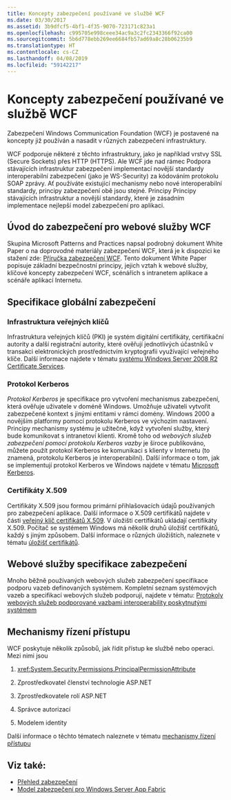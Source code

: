 ```yaml
---
title: Koncepty zabezpečení používané ve službě WCF
ms.date: 03/30/2017
ms.assetid: 3b9dfcf5-4bf1-4f35-9070-723171c823a1
ms.openlocfilehash: c995705e998ceee34ac9a3c2fc2343366f92ca00
ms.sourcegitcommit: 5b6d778ebb269ee6684fb57ad69a8c28b06235b9
ms.translationtype: HT
ms.contentlocale: cs-CZ
ms.lasthandoff: 04/08/2019
ms.locfileid: "59142217"
---
```

# <a name="security-concepts-used-in-wcf"></a>Koncepty zabezpečení používané ve službě WCF
Zabezpečení Windows Communication Foundation (WCF) je postavené na koncepty již používán a nasadit v různých zabezpečení infrastruktury.  
  
 WCF podporuje některé z těchto infrastruktury, jako je například vrstvy SSL (Secure Sockets) přes HTTP (HTTPS). Ale WCF jde nad rámec Podpora stávajících infrastruktur zabezpečení implementací novější standardy interoperabilní zabezpečení (jako je WS-Security) za kódováním protokolu SOAP zprávy. Ať používáte existující mechanismy nebo nové interoperabilní standardy, principy zabezpečení obě jsou stejné. Principy Principy stávajících infrastruktur a novější standardy, které je zásadním implementace nejlepší model zabezpečení pro aplikaci.  
  
## <a name="introduction-to-security-for-wcf-web-services"></a>Úvod do zabezpečení pro webové služby WCF  
 Skupina Microsoft Patterns and Practices napsal podrobný dokument White Paper o na doprovodné materiály zabezpečení WCF, která je k dispozici ke stažení zde: [Příručka zabezpečení WCF](https://go.microsoft.com/fwlink/?LinkId=210210). Tento dokument White Paper popisuje základní bezpečnostní principy, jejich vztah k webové služby, klíčové koncepty zabezpečení WCF, scénářích s intranetem aplikace a scénáře aplikací Internetu.  
  
## <a name="industry-wide-security-specifications"></a>Specifikace globální zabezpečení  
  
### <a name="public-key-infrastructure"></a>Infrastruktura veřejných klíčů  
 Infrastruktura veřejných klíčů (PKI) je systém digitální certifikáty, certifikační autority a další registrační autority, které ověřují jednotlivých účastníků v transakci elektronických prostřednictvím kryptografii využívající veřejného klíče. Další informace najdete v tématu [systému Windows Server 2008 R2 Certificate Services](https://go.microsoft.com/fwlink/?LinkId=210211).  
  
### <a name="kerberos-protocol"></a>Protokol Kerberos  
 *Protokol Kerberos* je specifikace pro vytvoření mechanismus zabezpečení, která ověřuje uživatele v doméně Windows. Umožňuje uživateli vytvořit zabezpečené kontext s jinými entitami v rámci domény. Windows 2000 a novějším platformy pomocí protokolu Kerberos ve výchozím nastavení. Principy mechanismy systému je užitečné, když vytvoření služby, který bude komunikovat s intranetoví klienti. Kromě toho od *webových služeb zabezpečení pomocí protokolu Kerberos vazby* je široce publikováno, můžete použít protokol Kerberos ke komunikaci s klienty v Internetu (to znamená, protokolu Kerberos je interoperabilní). Další informace o tom, jak se implementují protokol Kerberos ve Windows najdete v tématu [Microsoft Kerberos](https://go.microsoft.com/fwlink/?LinkId=210212).  
  
### <a name="x509-certificates"></a>Certifikáty X.509  
 Certifikáty X.509 jsou formou primární přihlašovacích údajů používaných pro zabezpečení aplikace. Další informace o X.509 certifikátů najdete v části [veřejný klíč certifikátů X.509](https://go.microsoft.com/fwlink/?LinkId=210213). V úložišti certifikátů ukládají certifikáty X.509. Počítač se systémem Windows má několik druhů úložišť certifikátů, každý s jiným způsobem. Další informace o různých úložištích, naleznete v tématu [úložišť certifikátů](https://go.microsoft.com/fwlink/?LinkID=87787).  
  
## <a name="web-services-security-specifications"></a>Webové služby specifikace zabezpečení  
 Mnoho běžně používaných webových služeb zabezpečení specifikace podporu vazeb definovaných systémem. Kompletní seznam systémových vazeb a specifikací webových služeb podporují, najdete v tématu: [Protokoly webových služeb podporované vazbami interoperability poskytnutými systémem](../../../../docs/framework/wcf/feature-details/web-services-protocols-supported-by-system-provided-interoperability-bindings.md)  
  
## <a name="access-control-mechanisms"></a>Mechanismy řízení přístupu  
 WCF poskytuje několik způsobů, jak řídit přístup ke službě nebo operaci. Mezi nimi jsou  
  
1.  <xref:System.Security.Permissions.PrincipalPermissionAttribute>  
  
2.  Zprostředkovatel členství technologie ASP.NET  
  
3.  Zprostředkovatele rolí ASP.NET  
  
4.  Správce autorizací  
  
5.  Modelem identity  
  
 Další informace o těchto tématech naleznete v tématu [mechanismy řízení přístupu](../../../../docs/framework/wcf/feature-details/access-control-mechanisms.md)  
  
## <a name="see-also"></a>Viz také:

- [Přehled zabezpečení](../../../../docs/framework/wcf/feature-details/security-overview.md)
- [Model zabezpečení pro Windows Server App Fabric](https://go.microsoft.com/fwlink/?LinkID=201279&clcid=0x409)
